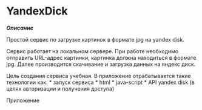 # **YandexDick**

***Описание***

Простой сервис по загрузке картинок в формате jpg на yandex disk.

Сервис работает на локальном сервере. При работе необходимо отправить URL-адрес картинки, картинка должна находиться в формате jpg.
Далее производится скачивание и загрузка данных на яндекс диск.

Цель создания сервиса учебная. В приложение отрабатывается такие технологии как: 
    * запуск сервиса
    * html 
    * java-script 
    * API yandex disk (в целях авторизации и получения доступа)




Приложение 